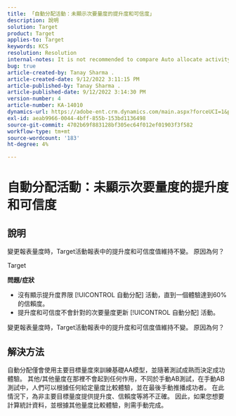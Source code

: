 ```yaml
---
title: 「自動分配活動：未顯示次要量度的提升度和可信度」
description: 說明
solution: Target
product: Target
applies-to: Target
keywords: KCS
resolution: Resolution
internal-notes: It is not recommended to compare Auto allocate activity report from Target classic because the Target classic UI does not support auto allocate reporting.
bug: true
article-created-by: Tanay Sharma .
article-created-date: 9/12/2022 3:11:15 PM
article-published-by: Tanay Sharma .
article-published-date: 9/12/2022 3:14:30 PM
version-number: 4
article-number: KA-14010
dynamics-url: https://adobe-ent.crm.dynamics.com/main.aspx?forceUCI=1&pagetype=entityrecord&etn=knowledgearticle&id=09ca1c1f-ad32-ed11-9db1-002248086735
exl-id: aeab9966-0044-4bff-855b-153bd1136498
source-git-commit: 4702b69f883128bf305ec64f012ef01903f3f582
workflow-type: tm+mt
source-wordcount: '183'
ht-degree: 4%

---
```


# 自動分配活動：未顯示次要量度的提升度和可信度

## 說明


變更報表量度時，Target活動報表中的提升度和可信度值維持不變。 原因為何？


Target



<b>問題/症狀</b>

- 沒有顯示提升度界限 [!UICONTROL 自動分配] 活動，直到一個體驗達到60%的信賴度。
- 提升度和可信度不會針對的次要量度更新 [!UICONTROL 自動分配] 活動。


變更報表量度時，Target活動報表中的提升度和可信度值維持不變。 原因為何？


## 解決方法




自動分配僅會使用主要目標量度來訓練基礎AA模型，並隨著測試成熟而決定成功體驗。 其他/其他量度在那裡不會起到任何作用，不同於手動AB測試，在手動AB測試中，人們可以根據任何給定量度比較體驗，並在最後手動推播成功者。 在此情況下，為非主要目標量度提供提升度、信賴度等將不正確。 因此，如果您想要計算統計資料，並根據其他量度比較體驗，則需手動完成。
